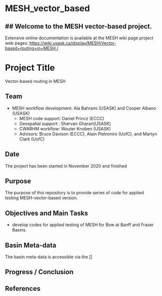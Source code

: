 ﻿# MESH_vector_based
## ## Welcome to the MESH vector-based project.

Extensive online documentation is available at the MESH wiki page project web pages:
[https://wiki.usask.ca/display/MESH/Vector-based+routing+in+MESH /]( https://wiki.usask.ca/display/MESH/Vector-based+routing+in+MESH/)


# Project Title
Vector-based routing in MESH

## Team
- MESH workflow development: Ala Bahrami (USASK) and Cooper Albano (USASK)  
  - MESH code support: Daniel Princz (ECCC) 
  - Geospatial support : Shervan Gharari(USASK)
  - CWARHM workflow: Wouter Knoben (USASK) 
  - Advisors: Bruce Davison (ECCC), Alain Pietroniro (UofC), and Martyn Clark (UofC) 

## Date
The project has been started in November 2020 and finished 

## Purpose
The purpose of this repository is to provide series of code for applied testing MESH-vector-based version. 


## Objectives and Main Tasks
  * develop codes for applied testing of MESH for Bow at Banff and Fraser Basins. 

## Basin Meta-data
The basin meta-data is accessible via the [] 

## Progress / Conclusion


## References

